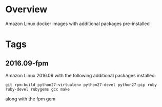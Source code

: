 # Overview

Amazon Linux docker images with additional packages pre-installed

# Tags

## 2016.09-fpm

Amazon Linux 2016.09 with the following additional packages installed:
```
git rpm-build python27-virtualenv python27-devel python27-pip ruby ruby-devel rubygems gcc make
```
along with the fpm gem
